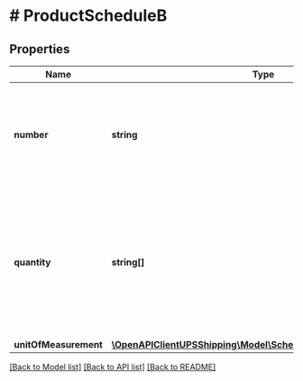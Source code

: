# # ProductScheduleB

## Properties

Name | Type | Description | Notes
------------ | ------------- | ------------- | -------------
**number** | **string** | A unique 10-digit commodity classification code for the item being exported. (To classify a commodity access the following Web page: http://www.census.gov/foreign-trade/schedules/b/#search).  Applies to EEI forms only. Has to be 10 characters. |
**quantity** | **string[]** | The count of how many Schedule B units of the current good are in the shipment (EEI only). For example, if the Schedule B unit of measure is dozens and eight dozen, is being shipped, indicate 8 in this field.  Applies to EEI forms only. Conditionally required for EEI forms if ScheduleB UnitOfMeasurement is not X. Should be Numeric. Valid characters are 0 -9. | [optional]
**unitOfMeasurement** | [**\OpenAPIClientUPSShipping\Model\ScheduleBUnitOfMeasurement[]**](ScheduleBUnitOfMeasurement.md) |  |

[[Back to Model list]](../../README.md#models) [[Back to API list]](../../README.md#endpoints) [[Back to README]](../../README.md)
